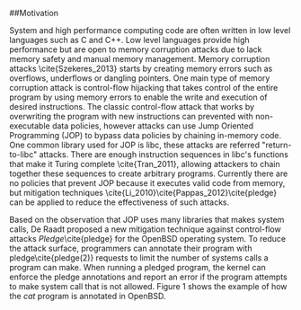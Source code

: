 ##Motivation

System and high performance computing code are often written in low level languages such as C and C++. Low level languages provide high performance but are open to memory corruption attacks due to lack memory safety and manual memory management. Memory corruption attacks \cite{Szekeres_2013} starts by creating memory errors such as overflows, underflows or dangling pointers. One main type of memory corruption attack is control-flow hijacking that takes control of the entire program by using memory errors to enable the write and execution of desired instructions. The classic control-flow attack that works by overwriting the program with new instructions can prevented with non-executable data policies, however attacks can use Jump Oriented Programming (JOP) to bypass data policies by chaining in-memory code. One common library used for JOP is libc, these attacks are referred "return-to-libc" attacks. There are enough instruction sequences in libc's functions that make it Turing complete \cite{Tran_2011}, allowing attackers to chain together these sequences to create arbitrary programs. Currently there are no policies that prevent JOP because it executes valid code from memory, but mitigation techniques \cite{Li_2010}\cite{Pappas_2012}\cite{pledge} can be applied to reduce the effectiveness of such attacks.

Based on the observation that JOP uses many libraries that makes system calls, De Raadt proposed a new mitigation technique against control-flow attacks _Pledge_\cite{pledge} for the OpenBSD operating system. To reduce the attack surface, programmers can annotate their program with pledge\cite{pledge(2)} requests to limit the number of systems calls a program can make. When running a pledged program, the kernel can enforce the pledge annotations and report an error if the program attempts to make system call that is not allowed. Figure 1 shows the example of how the _cat_ program is annotated in OpenBSD.